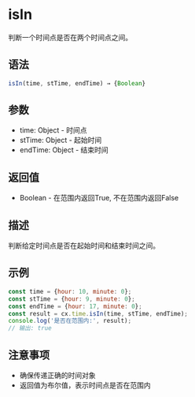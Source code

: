 # isIn

判断一个时间点是否在两个时间点之间。

## 语法

```javascript
isIn(time, stTime, endTime) → {Boolean}
```

## 参数

- time: Object - 时间点
- stTime: Object - 起始时间
- endTime: Object - 结束时间

## 返回值

- Boolean - 在范围内返回True, 不在范围内返回False

## 描述

判断给定时间点是否在起始时间和结束时间之间。

## 示例

```javascript
const time = {hour: 10, minute: 0};
const stTime = {hour: 9, minute: 0};
const endTime = {hour: 17, minute: 0};
const result = cx.time.isIn(time, stTime, endTime);
console.log('是否在范围内:', result);
// 输出: true
```

## 注意事项

- 确保传递正确的时间对象
- 返回值为布尔值，表示时间点是否在范围内 